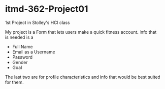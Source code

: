 # itmd-362-Project01
1st Project in Stolley's HCI class

My project is a Form that lets users make a quick fitness account. Info that is needed is a <br>

<ul>
  <li>Full Name</li>
  <li>Email as a Username</li>
  <li>Password</li>
  <li>Gender</li>
  <li>Goal</li>
</ul>

The last two are for profile characteristics and info that would be best suited for them.